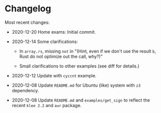 # Changelog

Most recent changes:

- 2020-12-20 Home exams: Initial commit.

- 2020-12-14 Some clarifications:

  - In `array.rs`, missing `not` in "(Hint, even if we don't use the result `b`, Rust do not optimize out the call, why?)"

  - Small clarifications to other examples (see diff for details.)
  
- 2020-12-12 Update with `cyccnt` example.

- 2020-12-08 Update `README.md` for Ubuntu (like) system with `z3` dependency.

- 2020-12-08 Update `README.md` and `examples/get_sign` to reflect the recent `klee 2.2` and `aur` package.
